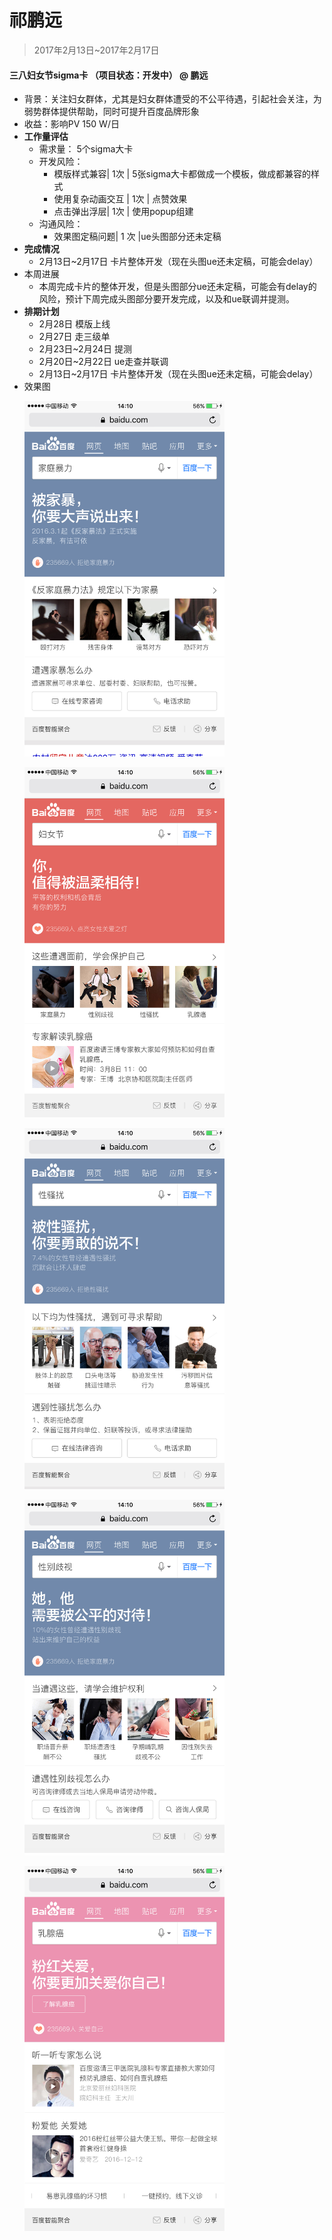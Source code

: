 # 祁鹏远

> 2017年2月13日~2017年2月17日

#### 三八妇女节sigma卡 （项目状态：开发中） @ 鹏远 
- 背景：关注妇女群体，尤其是妇女群体遭受的不公平待遇，引起社会关注，为弱势群体提供帮助，同时可提升百度品牌形象
- 收益：影响PV 150 W/日
- **工作量评估** 
  - 需求量：
  5个sigma大卡
  - 开发风险：
     - 模版样式兼容| 1次 | 5张sigma大卡都做成一个模板，做成都兼容的样式
     - 使用复杂动画交互 | 1次 | 点赞效果
     - 点击弹出浮层| 1次 | 使用popup组建
  - 沟通风险：
     - 效果图定稿问题| 1 次 |ue头图部分还未定稿 
- **完成情况** 
	 - 2月13日~2月17日 卡片整体开发（现在头图ue还未定稿，可能会delay）
- 本周进展 
	 - 本周完成卡片的整体开发，但是头图部分ue还未定稿，可能会有delay的风险，预计下周完成头图部分要开发完成，以及和ue联调并提测。
- **排期计划**
	 - 2月28日 模版上线
     - 2月27日 走三级单
     - 2月23日~2月24日 提测
	 - 2月20日~2月22日 ue走查并联调
	 - 2月13日~2月17日 卡片整体开发（现在头图ue还未定稿，可能会delay） 
- 效果图
    <p><img src="../2017-02-17/img/v_qipengyuan/1.jpg" width="320"></p>
    <p><img src="../2017-02-17/img/v_qipengyuan/2.jpg" width="320"></p>
    <p><img src="../2017-02-17/img/v_qipengyuan/3.jpg" width="320"></p>
    <p><img src="../2017-02-17/img/v_qipengyuan/4.jpg" width="320"></p>
    <p><img src="../2017-02-17/img/v_qipengyuan/5.jpg" width="320"></p>

